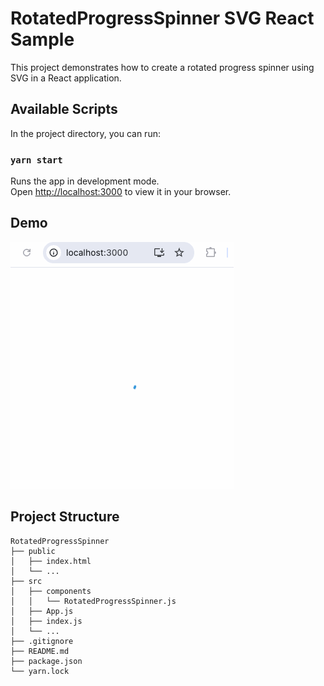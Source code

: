 # RotatedProgressSpinner SVG React Sample

This project demonstrates how to create a rotated progress spinner using SVG in a React application.

## Available Scripts

In the project directory, you can run:

### `yarn start`

Runs the app in development mode.\
Open [http://localhost:3000](http://localhost:3000) to view it in your browser.

## Demo

![Demo](./demo.gif)

## Project Structure

```plaintext
RotatedProgressSpinner
├── public
│   ├── index.html
│   └── ...
├── src
│   ├── components
│   │   └── RotatedProgressSpinner.js
│   ├── App.js
│   ├── index.js
│   └── ...
├── .gitignore
├── README.md
├── package.json
└── yarn.lock
```
